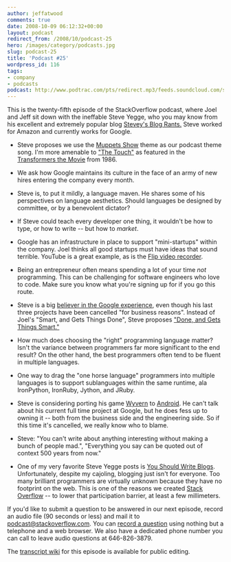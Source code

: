 ```yaml
---
author: jeffatwood
comments: true
date: 2008-10-09 06:12:32+00:00
layout: podcast
redirect_from: /2008/10/podcast-25
hero: /images/category/podcasts.jpg
slug: podcast-25
title: 'Podcast #25'
wordpress_id: 116
tags:
- company
- podcasts
podcast: http://www.podtrac.com/pts/redirect.mp3/feeds.soundcloud.com/stream/14378231-stack-exchange-stack-overflow-podcast-53.mp3
---
```



This is the twenty-fifth episode of the StackOverflow podcast, where Joel and Jeff sit down with the ineffable Steve Yegge, who you may know from his excellent and extremely popular blog [Stevey's Blog Rants.](http://steve-yegge.blogspot.com/) Steve worked for Amazon and currently works for Google.






  * Steve proposes we use the [Muppets Show](http://en.wikipedia.org/wiki/The_Muppet_Show) theme as our podcast theme song. I'm more amenable to ["The Touch"](http://www.youtube.com/watch?v=30BFrLl07r4) as featured in the [Transformers the Movie](http://www.imdb.com/title/tt0092106/) from 1986.  



  * We ask how Google maintains its culture in the face of an army of new hires entering the company every month.


  * Steve is, to put it mildly, a language maven. He shares some of his perspectives on language aesthetics. Should languages be designed by committee, or by a benevolent dictator?


  * If Steve could teach every developer one thing, it wouldn't be how to type, or how to write -- but how to _market_.


  * Google has an infrastructure in place to support "mini-startups" within the company. Joel thinks all good startups must have ideas that sound terrible. YouTube is a great example, as is the [Flip video recorder](http://www.theflip.com/).


  * Being an entrepreneur often means spending a lot of your time _not_ programming. This can be challenging for software engineers who love to code. Make sure you know what you're signing up for if you go this route.


  * Steve is a big [believer in the Google experience](http://steve-yegge.blogspot.com/2008/03/get-that-job-at-google.html), even though his last three projects have been cancelled "for business reasons". Instead of Joel's "Smart, and Gets Things Done", Steve proposes ["Done, and Gets Things Smart."](http://steve-yegge.blogspot.com/2008/06/done-and-gets-things-smart.html)


  * How much does choosing the "right" programming language matter? Isn't the variance between programmers far more significant to the end result? On the other hand, the best programmers often tend to be fluent in multiple languages.


  * One way to drag the "one horse language" programmers into multiple languages is to support sublanguages within the same runtime, ala IronPython, IronRuby, Jython, and JRuby.


  * Steve is considering porting his game [Wyvern](http://en.wikipedia.org/wiki/Wyvern_(Online_Game)) to [Android](http://code.google.com/android/what-is-android.html). He can't talk about his current full time project at Google, but he does fess up to owning it -- both from the business side and the engineering side. So if this time it's cancelled, we really know who to blame.  



  * Steve: "You can't write about anything interesting without making a bunch of people mad.", "Everything you say can be quoted out of context 500 years from now."


  * One of my very favorite Steve Yegge posts is [You Should Write Blogs](http://steve.yegge.googlepages.com/you-should-write-blogs). Unfortunately, despite my cajoling, blogging just isn't for everyone. Too many brilliant programmers are virtually unknown because they have no footprint on the web. This is one of the reasons we created [Stack Overflow](http://stackoverflow.com/) -- to lower that participation barrier, at least a few millimeters.





If you'd like to submit a question to be answered in our next episode, record an audio file (90 seconds or less) and mail it to [podcast@stackoverflow.com](mailto:podcast@stackoverflow.com). You can [record a question](http://blog.stackoverflow.com/index.php/2008/05/recording-podcast-questions-using-your-telephone/) using nothing but a telephone and a web browser. We also have a dedicated phone number you can call to leave audio questions at
646-826-3879.






The [transcript wiki](https://stackoverflow.fogbugz.com/default.asp?W25795) for this episode is available for public editing.


